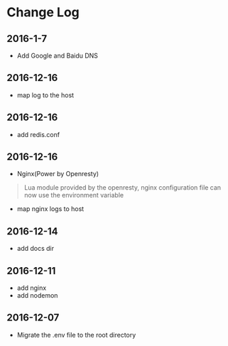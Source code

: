 # Change Log

## 2016-1-7

- Add Google and Baidu DNS

## 2016-12-16

 - map log to the host

## 2016-12-16

 - add redis.conf
  
## 2016-12-16

- Nginx(Power by Openresty)  

> Lua module provided by the openresty, nginx configuration file can now use the environment variable

- map nginx logs to host

## 2016-12-14

- add docs dir

## 2016-12-11

- add nginx
- add nodemon

## 2016-12-07

- Migrate the .env file to the root directory
